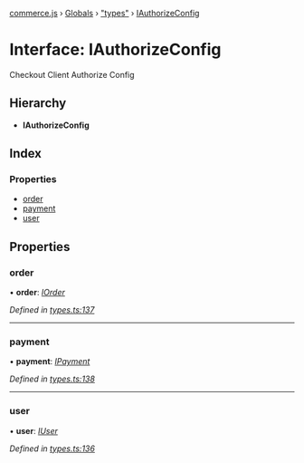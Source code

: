 [commerce.js](../README.md) › [Globals](../globals.md) › ["types"](../modules/_types_.md) › [IAuthorizeConfig](_types_.iauthorizeconfig.md)

# Interface: IAuthorizeConfig

Checkout Client Authorize Config

## Hierarchy

* **IAuthorizeConfig**

## Index

### Properties

* [order](_types_.iauthorizeconfig.md#order)
* [payment](_types_.iauthorizeconfig.md#payment)
* [user](_types_.iauthorizeconfig.md#user)

## Properties

###  order

• **order**: *[IOrder](_types_.iorder.md)*

*Defined in [types.ts:137](https://github.com/shopjs/commerce.js/blob/9ee1908/src/types.ts#L137)*

___

###  payment

• **payment**: *[IPayment](_types_.ipayment.md)*

*Defined in [types.ts:138](https://github.com/shopjs/commerce.js/blob/9ee1908/src/types.ts#L138)*

___

###  user

• **user**: *[IUser](_types_.iuser.md)*

*Defined in [types.ts:136](https://github.com/shopjs/commerce.js/blob/9ee1908/src/types.ts#L136)*
